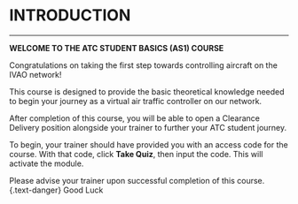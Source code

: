 # INTRODUCTION
---
**WELCOME TO THE ATC STUDENT BASICS (AS1) COURSE**  

Congratulations on taking the first step towards controlling aircraft on the IVAO network!  

This course is designed to provide the basic theoretical knowledge needed to begin your journey as a virtual air traffic controller on our network.  

After completion of this course, you will be able to open a Clearance Delivery position alongside your trainer to further your ATC student journey.  

To begin, your trainer should have provided you with an access code for the course. With that code, click **Take Quiz**, then input the code. This will activate the module.  

Please advise your trainer upon successful completion of this course.  {.text-danger}
Good Luck